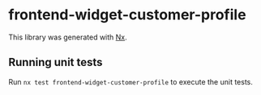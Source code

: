 # frontend-widget-customer-profile

This library was generated with [Nx](https://nx.dev).

## Running unit tests

Run `nx test frontend-widget-customer-profile` to execute the unit tests.
